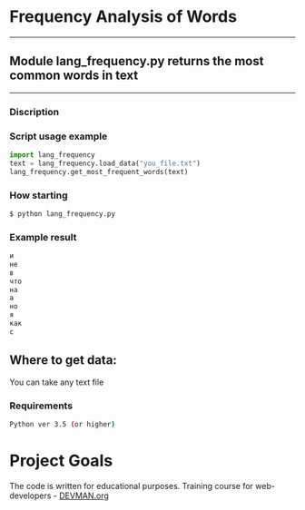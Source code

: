 # Frequency Analysis of Words
---
## Module **lang_frequency.py** returns the most common words in text
---

### Discription

### Script usage example
```python
import lang_frequency
text = lang_frequency.load_data("you_file.txt")
lang_frequency.get_most_frequent_words(text)
```

### How starting
```bash
$ python lang_frequency.py
```

### Example result
```bash
и
не
в
что
на
а
но
я
как
с
```

##  Where to get data:
You can take any text file

### Requirements
```bash
Python ver 3.5 (or higher)
```

# Project Goals

The code is written for educational purposes. Training course for web-developers - [DEVMAN.org](https://devman.org)
